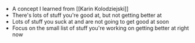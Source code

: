 - A concept I learned from [[Karin Kolodziejski]]
- There's lots of stuff you're good at, but not getting better at
- Lots of stuff you suck at and are not going to get good at soon
- Focus on the small list of stuff you're working on getting better at right now
